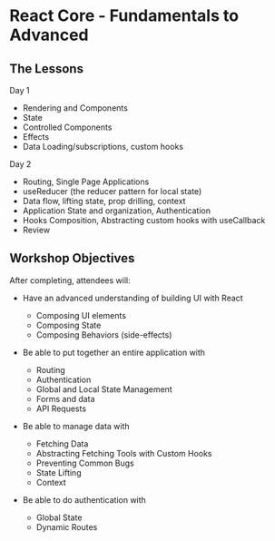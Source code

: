 # React Core - Fundamentals to Advanced

## The Lessons

Day 1

- Rendering and Components
- State
- Controlled Components
- Effects
- Data Loading/subscriptions, custom hooks

Day 2

- Routing, Single Page Applications
- useReducer (the reducer pattern for local state)
- Data flow, lifting state, prop drilling, context
- Application State and organization, Authentication
- Hooks Composition, Abstracting custom hooks with useCallback
- Review

## Workshop Objectives

After completing, attendees will:

- Have an advanced understanding of building UI with React

  - Composing UI elements
  - Composing State
  - Composing Behaviors (side-effects)

- Be able to put together an entire application with

  - Routing
  - Authentication
  - Global and Local State Management
  - Forms and data
  - API Requests

- Be able to manage data with

  - Fetching Data
  - Abstracting Fetching Tools with Custom Hooks
  - Preventing Common Bugs
  - State Lifting
  - Context

- Be able to do authentication with

  - Global State
  - Dynamic Routes

